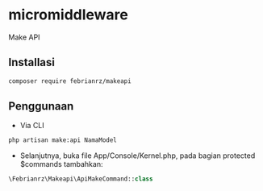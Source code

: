# micromiddleware
Make API

## Installasi
```bash
composer require febrianrz/makeapi
```

## Penggunaan
* Via CLI
```bash
php artisan make:api NamaModel
```
* Selanjutnya, buka file App/Console/Kernel.php, pada bagian  protected $commands tambahkan:
```php
\Febrianrz\Makeapi\ApiMakeCommand::class
```
